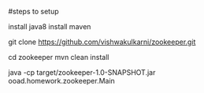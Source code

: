 #steps to setup

install java8
install maven

git clone https://github.com/vishwakulkarni/zookeeper.git

cd zookeeper
mvn clean install

java -cp target/zookeeper-1.0-SNAPSHOT.jar ooad.homework.zookeeper.Main 